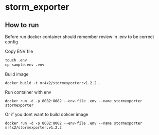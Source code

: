 # storm_exporter

## How to run
Before run docker container should remember review in .env to be correct config

Copy ENV file 
```cmd
touch .env
cp sample.env .env
```

Build image
```commandline
docker build -t mr4x2/stormexporter:v1.2.2 . 
```

Run container with env
```commandline
docker run -d -p 8082:8082 --env-file .env --name stormexporter stormexporter
```

Or if you dont want to build dokcer image

```commandline
docker run -d -p 8082:8082 --env-file .env --name stormexporter mr4x2/stormexporter:v1.2.2
```